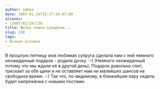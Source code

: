 ```yaml
---
author: admin
date: 2007-01-24T15:27:39-07:00
aliases:
- /2007/01/24/138
title: Жизнь пошла кувырком...
slug: 138
tags:
- Всякая всячина
---
```


В прошлую пятницу моя любимая супруга сделала нам с ней немного неожиданный подарок - родила дочку. :-) (Немного неожиданный потому что мы ждали её в другой день). Подарок довольно спит, трескает за обе щеки и не оставляет нам ни малейших шансов на свободное время. :-) Так что, по-видимому, в ближайшие пару недель будет напряжёнка с новыми постами.
